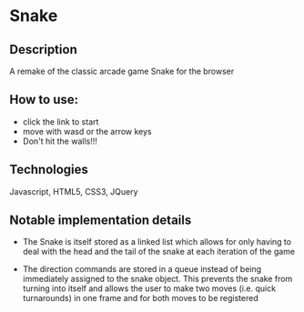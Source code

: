 # Snake

## Description
A remake of the classic arcade game Snake for the browser

## How to use:
- click the link to start
- move with wasd or the arrow keys
- Don't hit the walls!!!

## Technologies
Javascript, HTML5, CSS3, JQuery

## Notable implementation details
- The Snake is itself stored as a linked list which allows for only having to deal with the head and the tail of the snake at each iteration of the game

- The direction commands are stored in a queue instead of being immediately assigned to the snake object. This prevents the snake from turning into itself and allows the user to make two moves (i.e. quick turnarounds) in one frame and for both moves to be registered
